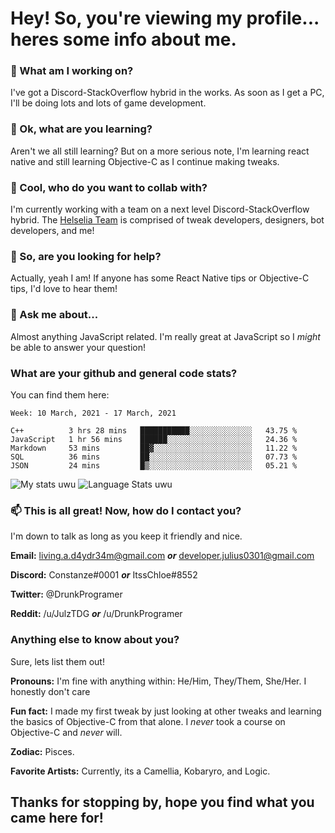 # Hey! So, you're viewing my profile... heres some info about me.

### 🔭 What am I working on?
I've got a Discord-StackOverflow hybrid in the works. As soon as I get a PC, I'll be doing lots and lots of game development.

### 🌱 Ok, what are you learning?
Aren't we all still learning? But on a more serious note, I'm learning react native and still learning Objective-C as I continue making tweaks.

### 👯 Cool, who do you want to collab with?
I'm currently working with a team on a next level Discord-StackOverflow hybrid. The [Helselia Team](https://github.com/Helselia) is comprised of tweak developers, designers, bot developers, and me!

### 🤔 So, are you looking for help?
Actually, yeah I am! If anyone has some React Native tips or Objective-C tips, I'd love to hear them!

### 💬 Ask me about...
Almost anything JavaScript related. I'm really great at JavaScript so I *might* be able to answer your question!

### What are your github and general code stats?
You can find them here:
<!--START_SECTION:waka-->
```text
Week: 10 March, 2021 - 17 March, 2021

C++          3 hrs 28 mins   ███████████░░░░░░░░░░░░░░   43.75 % 
JavaScript   1 hr 56 mins    ██████░░░░░░░░░░░░░░░░░░░   24.36 % 
Markdown     53 mins         ██▓░░░░░░░░░░░░░░░░░░░░░░   11.22 % 
SQL          36 mins         ██░░░░░░░░░░░░░░░░░░░░░░░   07.73 % 
JSON         24 mins         █▒░░░░░░░░░░░░░░░░░░░░░░░   05.21 % 
```
<!--END_SECTION:waka-->
![My stats uwu](https://github-readme-stats.vercel.app/api?username=Julz4455&show_icons=true&theme=onedark)
![Language Stats uwu](https://github-readme-stats.vercel.app/api/top-langs/?username=Julz4455&layout=compact)

### 📫 This is all great! Now, how do I contact you?
I'm down to talk as long as you keep it friendly and nice.

**Email:** living.a.d4ydr34m@gmail.com ***or*** developer.julius0301@gmail.com

**Discord:** Constanze#0001 ***or*** ItssChloe#8552

**Twitter:** @DrunkProgramer

**Reddit:** /u/JulzTDG ***or*** /u/DrunkProgramer

### Anything else to know about you?
Sure, lets list them out!

**Pronouns:** I'm fine with anything within: He/Him, They/Them, She/Her. I honestly don't care

**Fun fact:** I made my first tweak by just looking at other tweaks and learning the basics of Objective-C from that alone. I *never* took a course on Objective-C and *never* will.

**Zodiac:** Pisces.

**Favorite Artists:** Currently, its a Camellia, Kobaryro, and Logic.

## Thanks for stopping by, hope you find what you came here for!
